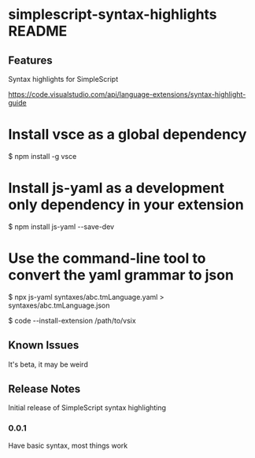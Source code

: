 # simplescript-syntax-highlights README

## Features

Syntax highlights for SimpleScript

https://code.visualstudio.com/api/language-extensions/syntax-highlight-guide

# Install vsce as a global dependency
$ npm install -g vsce

# Install js-yaml as a development only dependency in your extension
$ npm install js-yaml --save-dev

# Use the command-line tool to convert the yaml grammar to json
$ npx js-yaml syntaxes/abc.tmLanguage.yaml > syntaxes/abc.tmLanguage.json

$ code --install-extension /path/to/vsix

## Known Issues

It's beta, it may be weird

## Release Notes

Initial release of SimpleScript syntax highlighting

### 0.0.1

Have basic syntax, most things work


